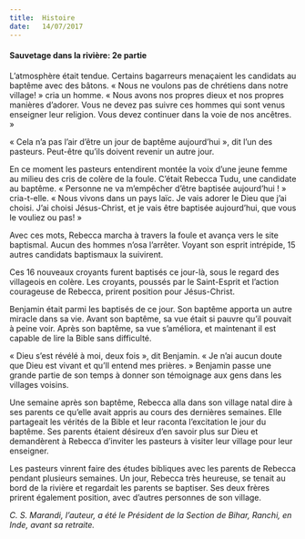 ```yaml
---
title:  Histoire
date:   14/07/2017
---
```


#### Sauvetage dans la rivière: 2e partie

L’atmosphère était tendue. Certains bagarreurs menaçaient les candidats au baptême avec des bâtons. « Nous ne voulons pas de chrétiens dans notre village! » cria un homme. « Nous avons nos propres dieux et nos propres manières d’adorer. Vous ne devez pas suivre ces hommes qui sont venus enseigner leur religion. Vous devez continuer dans la voie de nos ancêtres. »

« Cela n’a pas l’air d’être un jour de baptême aujourd’hui », dit l’un des pasteurs. Peut-être qu’ils doivent revenir un autre jour.

En ce moment les pasteurs entendirent montée la voix d’une jeune femme au milieu des cris de colère de la foule. C’était Rebecca Tudu, une candidate au baptême. « Personne ne va m’empêcher d’être baptisée aujourd’hui ! » cria-t-elle. « Nous vivons dans un pays laïc. Je vais adorer le Dieu que j’ai choisi. J’ai choisi Jésus-Christ, et je vais être baptisée aujourd’hui, que vous le vouliez ou pas! »

Avec ces mots, Rebecca marcha à travers la foule et avança vers le site baptismal. Aucun des hommes n’osa l’arrêter. Voyant son esprit intrépide, 15 autres candidats baptismaux la suivirent.

Ces 16 nouveaux croyants furent baptisés ce jour-là, sous le regard des villageois en colère. Les croyants, poussés par le Saint-Esprit et l’action courageuse de Rebecca, prirent position pour Jésus-Christ.

Benjamin était parmi les baptisés de ce jour. Son baptême apporta un autre miracle dans sa vie. Avant son baptême, sa vue était si pauvre qu’il pouvait à peine voir. Après son baptême, sa vue s’améliora, et maintenant il est capable de lire la Bible sans difficulté.

« Dieu s’est révélé à moi, deux fois », dit Benjamin. « Je n’ai aucun doute que Dieu est vivant et qu’Il entend mes prières. » Benjamin passe une grande partie de son temps à donner son témoignage aux gens dans les villages voisins.

Une semaine après son baptême, Rebecca alla dans son village natal dire à ses parents ce qu’elle avait appris au cours des dernières semaines. Elle partageait les vérités de la Bible et leur raconta l’excitation le jour du baptême. Ses parents étaient désireux d’en savoir plus sur Dieu et demandèrent à Rebecca d’inviter les pasteurs à visiter leur village pour leur enseigner.

Les pasteurs vinrent faire des études bibliques avec les parents de Rebecca pendant plusieurs semaines. Un jour, Rebecca très heureuse, se tenait au bord de la rivière et regardait les parents se baptiser. Ses deux frères prirent également position, avec d’autres personnes de son village.

_C. S. Marandi, l’auteur, a été le Président de la Section de Bihar, Ranchi, en Inde, avant sa retraite._
